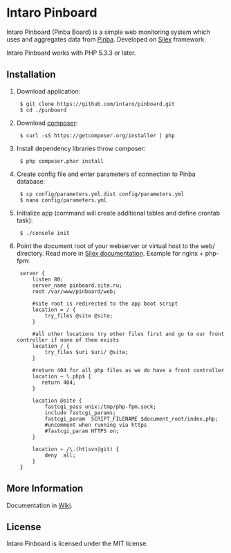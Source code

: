 Intaro Pinboard
=============================

Intaro Pinboard (Pinba Board) is a simple web monitoring system which uses and aggregates data from [Pinba][1]. Developed on [Silex][2] framework.

Intaro Pinboard works with PHP 5.3.3 or later.

## Installation

1. Download application:

        $ git clone https://github.com/intaro/pinboard.git
        $ cd ./pinboard

2. Download [composer](http://getcomposer.org):

        $ curl -sS https://getcomposer.org/installer | php

3. Install dependency libraries throw composer:

        $ php composer.phar install

4. Create config file and enter parameters of connection to Pinba database:

        $ cp config/parameters.yml.dist config/parameters.yml
        $ nano config/parameters.yml

5. Initialize app (command will create additional tables and define crontab task):

        $ ./console init

6. Point the document root of your webserver or virtual host to the web/ directory. Read more in [Silex documentation][3]. Example for nginx + php-fpm:

        server {        
            listen 80;
            server_name pinboard.site.ru;
            root /var/www/pinboard/web;
    
            #site root is redirected to the app boot script
            location = / {
                try_files @site @site;
            }
    
            #all other locations try other files first and go to our front controller if none of them exists
            location / {
                try_files $uri $uri/ @site;
            }
    
            #return 404 for all php files as we do have a front controller
            location ~ \.php$ {
               return 404;
            }
    
            location @site {
                fastcgi_pass unix:/tmp/php-fpm.sock;
                include fastcgi_params;
                fastcgi_param  SCRIPT_FILENAME $document_root/index.php;
                #uncomment when running via https
                #fastcgi_param HTTPS on;
            }
    
            location ~ /\.(ht|svn|git) {
                deny  all;
            }
        }

## More Information

Documentation in [Wiki][4].

## License

Intaro Pinboard is licensed under the MIT license.

[1]: http://pinba.org
[2]: http://silex.sensiolabs.org
[3]: http://silex.sensiolabs.org/doc/web_servers.html
[4]: https://github.com/intaro/pinboard/wiki
